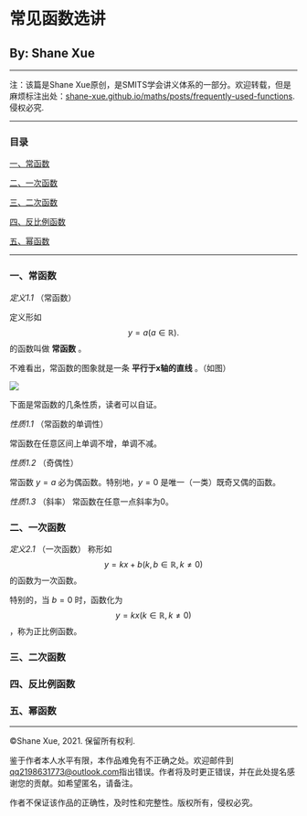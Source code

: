 # 常见函数选讲

## By: Shane Xue

<hr>

注：该篇是Shane Xue原创，是SMITS学会讲义体系的一部分。欢迎转载，但是麻烦标注出处：[shane-xue.github.io/maths/posts/frequently-used-functions](https://shane-xue.github.io/maths/posts/frequently-used-functions). 侵权必究.

<hr>

### 目录

<a href = "#one"> 一、常函数 </a>

<a href = "#two"> 二、一次函数 </a>

<a href = "#three"> 三、二次函数 </a>

<a href = "#four"> 四、反比例函数 </a>

<a href = "#five"> 五、幂函数</a>

<hr>

<a name = "one"> </a>
### 一、常函数

*定义1.1* （常函数）

定义形如
$$y = a (a \in \mathbb{R}).$$
的函数叫做 **常函数** 。

不难看出，常函数的图象就是一条 **平行于x轴的直线** 。（如图）

 <img src="https://shane-xue.github.io/maths/graphs/常函数.jpg" align = "center center"> 

下面是常函数的几条性质，读者可以自证。

*性质1.1* （常函数的单调性）

常函数在任意区间上单调不增，单调不减。

*性质1.2* （奇偶性）

常函数 $y=a$ 必为偶函数。特别地，$y = 0$ 是唯一（一类）既奇又偶的函数。

*性质1.3* （斜率）
常函数在任意一点斜率为0。

<a name = "two"> </a>
### 二、一次函数
*定义2.1* （一次函数）
称形如
$$
y = kx + b (k, b \in \mathbb{R}, k \neq 0)
$$
的函数为一次函数。

特别的，当 $b = 0$ 时，函数化为 
$$ 
y = kx (k \in \mathbb{R}, k \neq 0)
$$，称为正比例函数。


<a name = "three"> </a>
### 三、二次函数

<a name = "four"> </a>
### 四、反比例函数

<a name = "five"> </a>
### 五、幂函数


<hr>

©️Shane Xue, 2021. 保留所有权利.

鉴于作者本人水平有限，本作品难免有不正确之处。欢迎邮件到[qq2198631773@outlook.com](mailto:qq2198631773@outlook.com)指出错误。作者将及时更正错误，并在此处提名感谢您的贡献。如希望匿名，请备注。

作者不保证该作品的正确性，及时性和完整性。版权所有，侵权必究。
